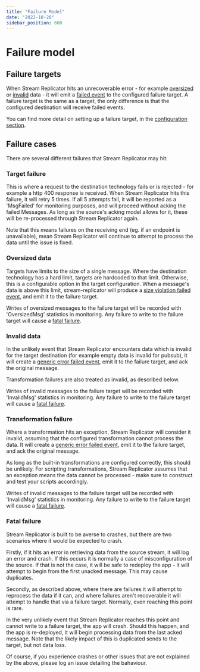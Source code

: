 ```yaml
---
title: "Failure Model"
date: "2022-10-20"
sidebar_position: 600
---
```


# Failure model

## Failure targets

When Stream Replicator hits an unrecoverable error - for example [oversized](#oversized-data) or [invalid](#invalid-data) data - it will emit a [failed event](/docs/managing-data-quality/failed-events/understanding-failed-events#what-is-a-failed-event) to the configured failure target. A failure target is the same as a target, the only difference is that the configured destination will receive failed events.

You can find more detail on setting up a failure target, in the [configuration section](/docs/pipeline-components-and-applications/snowbridge/configuration/targets/index.md).

## Failure cases

There are several different failures that Stream Replicator may hit:

### Target failure

This is where a request to the destination technology fails or is rejected - for example a http 400 response is received. When Stream Replicator hits this failure, it will retry 5 times. If all 5 attempts fail, it will be reported as a 'MsgFailed' for monitoring purposes, and will proceed without acking the failed Messages. As long as the source's acking model allows for it, these will be re-processed through Stream Replicator again.

Note that this means failures on the receiving end (eg. if an endpoint is unavailable), mean Stream Replicator will continue to attempt to process the data until the issue is fixed.


### Oversized data

Targets have limits to the size of a single message. Where the destination technology has a hard limit, targets are hardcoded to that limit. Otherwise, this is a configurable option in the target configuration. When a message's data is above this limit, stream-replicator will produce a [size violation failed event](/docs/managing-data-quality/failed-events/understanding-failed-events/index.md#size-violation), and emit it to the failure target.

Writes of oversized messages to the failure target will be recorded with 'OversizedMsg' statistics in monitoring. Any failure to write to the failure target will cause a [fatal failure](#fatal-failure).

### Invalid data

In the unlikely event that Stream Replicator encounters data which is invalid for the target destination (for example empty data is invalid for pubsub), it will create a [generic error failed event](/docs/managing-data-quality/failed-events/understanding-failed-events/index.md#generic-error),  emit it to the failure target, and ack the original message.

Transformation failures are also treated as invalid, as described below.

Writes of invalid messages to the failure target will be recorded with 'InvalidMsg' statistics in monitoring. Any failure to write to the failure target will cause a [fatal failure](#fatal-failure).

### Transformation failure

Where a transformation hits an exception, Stream Replicator will consider it invalid, assuming that the configured transformation cannot process the data. It will create a [generic error failed event](/docs/managing-data-quality/failed-events/understanding-failed-events/index.md#generic-error), emit it to the failure target, and ack the original message.

As long as the built-in transformations are configured correctly, this should be unlikely. For scripting transformations, Stream Replicator assumes that an exception means the data cannot be processed - make sure to construct and test your scripts accordingly.

Writes of invalid messages to the failure target will be recorded with 'InvalidMsg' statistics in monitoring. Any failure to write to the failure target will cause a [fatal failure](#fatal-failure).

### Fatal failure

Stream Replicator is built to be averse to crashes, but there are two scenarios where it would be expected to crash.

Firstly, if it hits an error in retrieving data from the source stream, it will log an error and crash. If this occurs it is normally a case of misconfiguration of the source. If that is not the case, it will be safe to redeploy the app - it will attempt to begin from the first unacked message. This may cause duplicates.

Secondly, as described above, where there are failures it will attempt to reprocess the data if it can, and where failures aren't recoverable it will attempt to handle that via a failure target. Normally, even reaching this point is rare.

In the very unlikely event that Stream Replicator reaches this point and cannot write to a failure target, the app will crash. Should this happen, and the app is re-deployed, it will begin processing data from the last acked message. Note that the likely impact of this is duplicated sends to the target, but not data loss. 

Of course, if you experience crashes or other issues that are not explained by the above, please log an issue detailing the bahaviour.